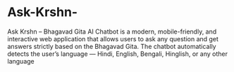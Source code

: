 # Ask-Krshn-
Ask Krshn – Bhagavad Gita AI Chatbot is a modern, mobile-friendly, and interactive web application that allows users to ask any question and get answers strictly based on the Bhagavad Gita. The chatbot automatically detects the user’s language — Hindi, English, Bengali, Hinglish, or any other language 
